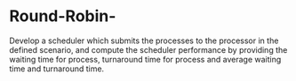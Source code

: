 # Round-Robin-
Develop a scheduler which submits the processes to the processor in the defined scenario, and compute the scheduler performance by providing the waiting time for process, turnaround time for process and average waiting time and turnaround time.
